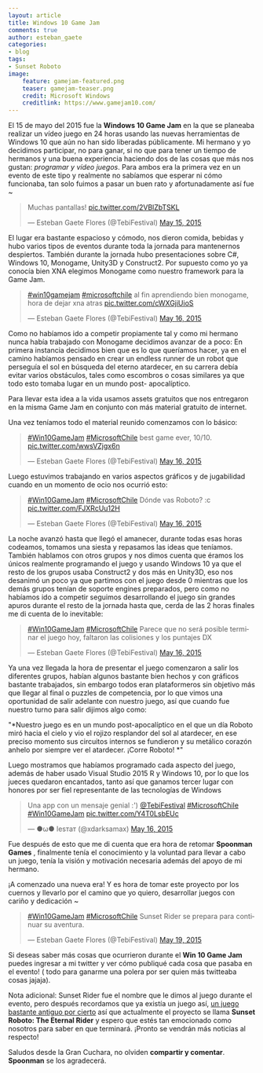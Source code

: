 ```yaml
---
layout: article
title: Windows 10 Game Jam
comments: true
author: esteban_gaete
categories:
- blog
tags:
- Sunset Roboto
image:
    feature: gamejam-featured.png
    teaser: gamejam-teaser.png
    credit: Microsoft Windows
    creditlink: https://www.gamejam10.com/
---
```


El 15 de mayo del 2015 fue la **Windows 10 Game Jam** en la que se planeaba 
realizar un vídeo juego en 24 horas usando las nuevas herramientas de Windows 
10 que aún no han sido liberadas públicamente. Mi hermano y yo decidimos 
participar, no para ganar, si no que para tener un tiempo de hermanos y una 
buena experiencia haciendo dos de las cosas que más nos gustan: *programar y 
vídeo juegos*. Para ambos era la primera vez en un evento de este tipo y 
realmente no sabíamos que esperar ni cómo funcionaba, tan solo fuimos a pasar 
un buen rato y afortunadamente así fue ~

<blockquote class="twitter-tweet" lang="en"><p lang="es" dir="ltr">Muchas pantallas! <a href="http://t.co/2VBlZbTSKL">pic.twitter.com/2VBlZbTSKL</a></p>&mdash; Esteban Gaete Flores (@TebiFestival) <a href="https://twitter.com/TebiFestival/status/599330951127240704">May 15, 2015</a></blockquote>

El lugar era bastante espacioso y cómodo, nos dieron comida, bebidas y hubo 
varios tipos de eventos durante toda la jornada para mantenernos despiertos. 
También durante la jornada hubo presentaciones sobre C#, Windows 10, Monogame, 
Unity3D y Construct2. Por supuesto como yo ya conocía bien XNA elegimos 
Monogame como nuestro framework para la Game Jam.

<blockquote class="twitter-tweet" lang="en"><p lang="es" dir="ltr"><a href="https://twitter.com/hashtag/win10gamejam?src=hash">#win10gamejam</a> <a href="https://twitter.com/hashtag/microsoftchile?src=hash">#microsoftchile</a> al fin aprendiendo bien monogame, hora de dejar xna atras <a href="http://t.co/cWXGjiUioS">pic.twitter.com/cWXGjiUioS</a></p>&mdash; Esteban Gaete Flores (@TebiFestival) <a href="https://twitter.com/TebiFestival/status/599372263436193792">May 16, 2015</a></blockquote>

Como no habíamos ido a competir propiamente tal y como mi hermano nunca había 
trabajado con Monogame decidimos avanzar de a poco: En primera instancia 
decidimos bien que es lo que queríamos hacer, ya en el camino habíamos pensado 
en crear un endless runner de un robot que perseguía el sol en búsqueda del 
eterno atardecer, en su carrera debía evitar varios obstáculos, tales como 
escombros o cosas similares ya que todo esto tomaba lugar en un mundo post-
apocalíptico.

Para llevar esta idea a la vida usamos assets gratuitos que nos entregaron en la misma Game Jam en conjunto con más material gratuito de internet.

Una vez teníamos todo el material reunido comenzamos con lo básico:

<blockquote class="twitter-tweet" lang="en"><p lang="en" dir="ltr"><a href="https://twitter.com/hashtag/Win10GameJam?src=hash">#Win10GameJam</a> <a href="https://twitter.com/hashtag/MicrosoftChile?src=hash">#MicrosoftChile</a> best game ever, 10/10. <a href="http://t.co/wwsVZjgx6n">pic.twitter.com/wwsVZjgx6n</a></p>&mdash; Esteban Gaete Flores (@TebiFestival) <a href="https://twitter.com/TebiFestival/status/599466342765432832">May 16, 2015</a></blockquote>

Luego estuvimos trabajando en varios aspectos gráficos y de jugabilidad cuando 
en un momento de ocio nos ocurrió esto:

<blockquote class="twitter-tweet" lang="en"><p lang="es" dir="ltr"><a href="https://twitter.com/hashtag/Win10GameJam?src=hash">#Win10GameJam</a> <a href="https://twitter.com/hashtag/MicrosoftChile?src=hash">#MicrosoftChile</a> Dónde vas Roboto? :c <a href="http://t.co/FJXRcUu12H">pic.twitter.com/FJXRcUu12H</a></p>&mdash; Esteban Gaete Flores (@TebiFestival) <a href="https://twitter.com/TebiFestival/status/599508157535297536">May 16, 2015</a></blockquote>

La noche avanzó hasta que llegó el amanecer, durante todas esas horas 
codeamos, tomamos una siesta y repasamos las ideas que teníamos. También 
hablamos con otros grupos y nos dimos cuenta que éramos los únicos realmente 
programando el juego y usando Windows 10 ya que el resto de los grupos usaba 
Construct2 y dos más en Unity3D, eso nos desanimó un poco ya que partimos con 
el juego desde 0 mientras que los demás grupos tenían de soporte engines 
preparados, pero como no habíamos ido a competir seguimos desarrollando el 
juego sin grandes apuros durante el resto de la jornada hasta que, cerda de 
las 2 horas finales me di cuenta de lo inevitable:

<blockquote class="twitter-tweet" lang="en"><p lang="es" dir="ltr"><a href="https://twitter.com/hashtag/Win10GameJam?src=hash">#Win10GameJam</a> <a href="https://twitter.com/hashtag/MicrosoftChile?src=hash">#MicrosoftChile</a> Parece que no será posible terminar el juego hoy, faltaron las colisiones y los puntajes DX</p>&mdash; Esteban Gaete Flores (@TebiFestival) <a href="https://twitter.com/TebiFestival/status/599659452304855041">May 16, 2015</a></blockquote>

Ya una vez llegada la hora de presentar el juego comenzaron a salir los 
diferentes grupos, habían algunos bastante bien hechos y con gráficos bastante 
trabajados, sin embargo todos eran plataformeros sin objetivo más que llegar 
al final o puzzles de competencia, por lo que vimos una oportunidad de salir adelante con nuestro juego, así que cuando fue nuestro turno para salir dijimos algo como:

"*Nuestro juego es en un mundo post-apocalíptico en el que un día Roboto miró hacia el cielo y vio el rojizo resplandor del sol al atardecer, en ese preciso momento sus circuitos internos se fundieron y su metálico corazón anhelo por siempre ver el atardecer. ¡Corre Roboto! *"

Luego mostramos que habíamos programado cada aspecto del juego, además de haber usado Visual Studio 2015 R y Windows 10, por lo que los jueces quedaron encantados, tanto así que ganamos tercer lugar con honores por ser fiel representante de las tecnologías de Windows <i class="fa fa-smile-o"></i>

<blockquote class="twitter-tweet" lang="en"><p lang="es" dir="ltr">Una app con un mensaje genial :&#39;) <a href="https://twitter.com/TebiFestival">@TebiFestival</a> <a href="https://twitter.com/hashtag/MicrosoftChile?src=hash">#MicrosoftChile</a> <a href="https://twitter.com/hashtag/Win10GameJam?src=hash">#Win10GameJam</a> <a href="http://t.co/Y4T0LsbEUc">pic.twitter.com/Y4T0LsbEUc</a></p>&mdash; ●ω● leѕтaт (@xdarksamax) <a href="https://twitter.com/xdarksamax/status/599689170303455232">May 16, 2015</a></blockquote>

Fue después de esto que me di cuenta que era hora de retomar **Spoonman Games**
, finalmente tenía el conocimiento y la voluntad para llevar a cabo un juego, 
tenía la visión y motivación necesaria además del apoyo de mi hermano.

¡A comenzado una nueva era! Y es hora de tomar este proyecto por los cuernos y 
llevarlo por el camino que yo quiero, desarrollar juegos con cariño y 
dedicación ~

<blockquote class="twitter-tweet" lang="en"><p lang="pt" dir="ltr"><a href="https://twitter.com/hashtag/Win10GameJam?src=hash">#Win10GameJam</a> <a href="https://twitter.com/hashtag/MicrosoftChile?src=hash">#MicrosoftChile</a> Sunset Rider se prepara para continuar su aventura.</p>&mdash; Esteban Gaete Flores (@TebiFestival) <a href="https://twitter.com/TebiFestival/status/600513733161549824">May 19, 2015</a></blockquote>

Si deseas saber más cosas que ocurrieron durante el **Win 10 Game Jam** puedes 
ingresar a mi twitter y ver cómo publiqué cada cosa que pasaba en el evento! (
todo para ganarme una polera por ser quien más twitteaba cosas jajaja).

Nota adicional: Sunset Rider fue el nombre que le dimos al juego durante el 
evento, pero después recordamos que ya existía un juego así, [un juego 
bastante antiguo por cierto](http://en.wikipedia.org/wiki/Sunset_Riders) así 
que actualmente el proyecto se llama **Sunset Roboto: The Eternal Rider** y 
espero que estés tan emocionado como nosotros para saber en que terminará. ¡Pronto se vendrán más noticias al respecto!

Saludos desde la Gran Cuchara, no olviden **compartir y comentar**. **Spoonman** se los agradecerá.

<script async src="//platform.twitter.com/widgets.js" charset="utf-8"></script>